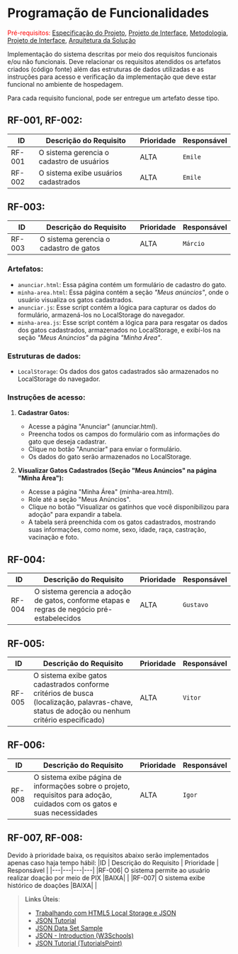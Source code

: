 # Programação de Funcionalidades

<span style="color:red">Pré-requisitos: <a href="2-Especificação do Projeto.md"> Especificação do Projeto</a></span>, <a href="3-Projeto de Interface.md"> Projeto de Interface</a>, <a href="4-Metodologia.md"> Metodologia</a>, <a href="3-Projeto de Interface.md"> Projeto de Interface</a>, <a href="5-Arquitetura da Solução.md"> Arquitetura da Solução</a>

Implementação do sistema descritas por meio dos requisitos funcionais e/ou não funcionais. Deve relacionar os requisitos atendidos os artefatos criados (código fonte) além das estruturas de dados utilizadas e as instruções para acesso e verificação da implementação que deve estar funcional no ambiente de hospedagem.

Para cada requisito funcional, pode ser entregue um artefato desse tipo.

## RF-001, RF-002:

|ID    | Descrição do Requisito  | Prioridade | Responsável |
|---|---|---|---|
|RF-001|O sistema gerencia o cadastro de usuários	|ALTA| `Emile`|
|RF-002|	O sistema exibe usuários cadastrados     |ALTA| `Emile` |

## RF-003:

|ID    | Descrição do Requisito  | Prioridade | Responsável | 
|---|---|---|---|
|RF-003|	O sistema gerencia o cadastro de gatos |ALTA| `Márcio`|

### Artefatos:

- `anunciar.html`: Essa página contém um formulário de cadastro do gato.
- `minha-area.html`: Essa página contém a seção *"Meus anúncios"*, onde o usuário visualiza os gatos cadastrados.
- `anunciar.js`: Esse script contém a lógica para capturar os dados do formulário, armazená-los no LocalStorage do navegador.
- `minha-area.js`: Esse script contém a lógica para para resgatar os dados dos gatos cadastrados, armazenados no LocalStorage, e exibí-los na seção *"Meus Anúncios"* da página *"Minha Área"*.

### Estruturas de dados:

- `LocalStorage`: Os dados dos gatos cadastrados são armazenados no LocalStorage do navegador.

### Instruções de acesso:

1. **Cadastrar Gatos:** 
    - Acesse a página "Anunciar" (anunciar.html).
    - Preencha todos os campos do formulário com as informações do gato que deseja cadastrar.
    - Clique no botão "Anunciar" para enviar o formulário.
    - Os dados do gato serão armazenados no LocalStorage.

2. **Visualizar Gatos Cadastrados (Seção "Meus Anúncios" na página "Minha Área"):**
    - Acesse a página "Minha Área" (minha-area.html).
    - Role até a seção "Meus Anúncios".
    - Clique no botão "Visualizar os gatinhos que você disponibilizou para adoção" para expandir a tabela.
    - A tabela será preenchida com os gatos cadastrados, mostrando suas informações, como nome, sexo, idade, raça, castração, vacinação e foto.

## RF-004:

|ID    | Descrição do Requisito  | Prioridade | Responsável |
|---|---|---|---|
|RF-004|	O sistema gerencia a adoção de gatos, conforme etapas e regras de negócio pré-estabelecidos |ALTA|  `Gustavo`|

## RF-005:

|ID    | Descrição do Requisito  | Prioridade | Responsável |
|---|---|---|---|
|RF-005|	O sistema exibe gatos cadastrados conforme critérios de busca (localização, palavras-chave, status de adoção ou nenhum critério especificado) |ALTA| `Vitor`|

## RF-006:

|ID    | Descrição do Requisito  | Prioridade | Responsável |
|---|---|---|---|
|RF-008| O sistema exibe página de informações sobre o projeto, requisitos para adoção, cuidados com os gatos e suas necessidades |ALTA| `Igor`|

## RF-007, RF-008:

Devido à prioridade baixa, os requisitos abaixo serão implementados apenas caso haja tempo hábil:
|ID    | Descrição do Requisito  | Prioridade | Responsável |
|---|---|---|---|
|RF-006|	O sistema permite ao usuário realizar doação por meio de PIX |BAIXA|    |
|RF-007|	O sistema exibe histórico de doações	|BAIXA|  |

> **Links Úteis**:
>
> - [Trabalhando com HTML5 Local Storage e JSON](https://www.devmedia.com.br/trabalhando-com-html5-local-storage-e-json/29045)
> - [JSON Tutorial](https://www.w3resource.com/JSON)
> - [JSON Data Set Sample](https://opensource.adobe.com/Spry/samples/data_region/JSONDataSetSample.html)
> - [JSON - Introduction (W3Schools)](https://www.w3schools.com/js/js_json_intro.asp)
> - [JSON Tutorial (TutorialsPoint)](https://www.tutorialspoint.com/json/index.htm)
